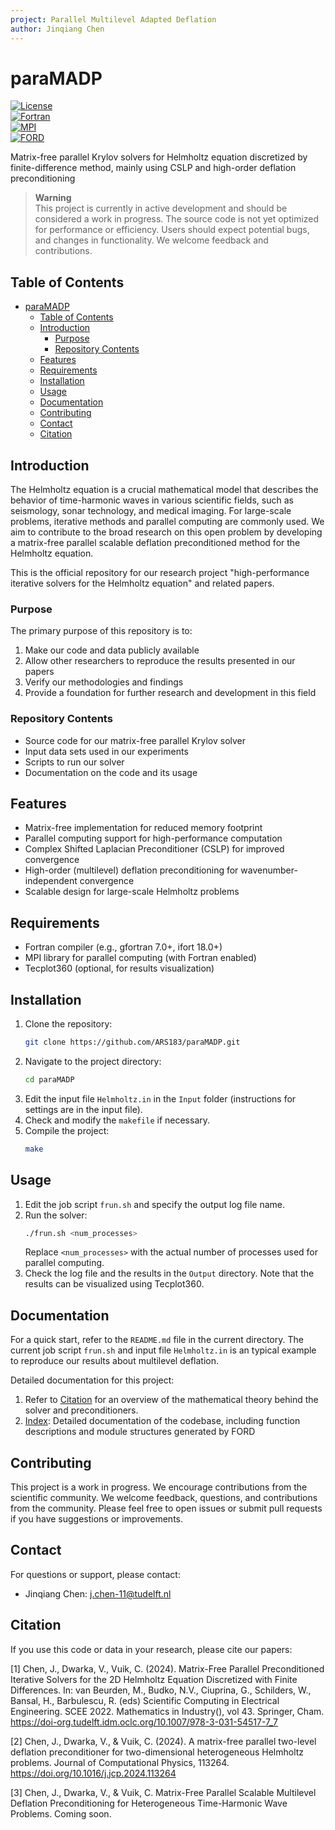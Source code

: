 ```yaml
---
project: Parallel Multilevel Adapted Deflation
author: Jinqiang Chen
---
```

# paraMADP
[![License](https://img.shields.io/badge/License-MIT-blue.svg)](https://opensource.org/licenses/MIT)  
[![Fortran](https://img.shields.io/badge/Fortran-2008+-734f96.svg)](https://fortran-lang.org/)  
[![MPI](https://img.shields.io/badge/MPI-3.0+-green.svg)](https://www.mpi-forum.org/)  
[![FORD](https://img.shields.io/badge/FORD-22.1+-blue.svg)](https://github.com/Fortran-FOSS-Programmers/ford)

Matrix-free parallel Krylov solvers for Helmholtz equation discretized by finite-difference method, mainly using CSLP and high-order deflation preconditioning

> **Warning**  
> This project is currently in active development and should be considered a work in progress. The source code is not yet optimized for performance or efficiency. Users should expect potential bugs, and changes in functionality. We welcome feedback and contributions.

## Table of Contents  
- [paraMADP](#paramadp)
  - [Table of Contents](#table-of-contents)
  - [Introduction](#introduction)
    - [Purpose](#purpose)
    - [Repository Contents](#repository-contents)
  - [Features](#features)
  - [Requirements](#requirements)
  - [Installation](#installation)
  - [Usage](#usage)
  - [Documentation](#documentation)
  - [Contributing](#contributing)
  - [Contact](#contact)
  - [Citation](#citation)

## Introduction  
The Helmholtz equation is a crucial mathematical model that describes the behavior of time-harmonic waves in various scientific fields, such as seismology, sonar technology, and medical imaging. For large-scale problems, iterative methods and parallel computing are commonly used. We aim to contribute to the broad research on this open problem by developing a matrix-free parallel scalable deflation preconditioned method for the Helmholtz equation.  

This is the official repository for our research project "high-performance iterative solvers for the Helmholtz equation" and related papers.   

### Purpose  
The primary purpose of this repository is to:  
1. Make our code and data publicly available  
2. Allow other researchers to reproduce the results presented in our papers  
3. Verify our methodologies and findings  
4. Provide a foundation for further research and development in this field  

### Repository Contents  
- Source code for our matrix-free parallel Krylov solver  
- Input data sets used in our experiments  
- Scripts to run our solver  
- Documentation on the code and its usage  


## Features  
- Matrix-free implementation for reduced memory footprint  
- Parallel computing support for high-performance computation  
- Complex Shifted Laplacian Preconditioner (CSLP) for improved convergence  
- High-order (multilevel) deflation preconditioning for wavenumber-independent convergence  
- Scalable design for large-scale Helmholtz problems  

## Requirements  
- Fortran compiler (e.g., gfortran 7.0+, ifort 18.0+)  
- MPI library for parallel computing (with Fortran enabled)  
- Tecplot360 (optional, for results visualization)  
 

## Installation  
1. Clone the repository:  
   ```bash  
   git clone https://github.com/ARS183/paraMADP.git  
   ``` 
2. Navigate to the project directory:  
   ```bash  
   cd paraMADP  
   ``` 
3. Edit the input file `Helmholtz.in` in the `Input` folder (instructions for settings are in the input file).  
4. Check and modify the `makefile` if necessary.  
5. Compile the project:  
   ```bash  
   make  
   ``` 
## Usage  
1. Edit the job script `frun.sh` and specify the output log file name.  
2. Run the solver:  
   ```bash  
   ./frun.sh <num_processes>  
   ``` 
   Replace `<num_processes>` with the actual number of processes used for parallel computing.  
3. Check the log file and the results in the `Output` directory. Note that the results can be visualized using Tecplot360.  

## Documentation  
For a quick start, refer to the `README.md` file in the current directory. The current job script `frun.sh` and input file `Helmholtz.in` is an typical example to reproduce our results about multilevel deflation.

Detailed documentation for this project:  

1. Refer to [Citation](#citation) for an overview of the mathematical theory behind the solver and preconditioners.  
2. [Index](doc/index.html): Detailed documentation of the codebase, including function descriptions and module structures generated by FORD


## Contributing
This project is a work in progress. We encourage contributions from the scientific community. We welcome feedback, questions, and contributions from the community. Please feel free to open issues or submit pull requests if you have suggestions or improvements.  

## Contact
For questions or support, please contact:  
- Jinqiang Chen: [j.chen-11@tudelft.nl](mailto:j.chen-11@tudelft.nl) 

## Citation
If you use this code or data in your research, please cite our papers:

[1] Chen, J., Dwarka, V., Vuik, C. (2024). Matrix-Free Parallel Preconditioned Iterative Solvers for the 2D Helmholtz Equation Discretized with Finite Differences. In: van Beurden, M., Budko, N.V., Ciuprina, G., Schilders, W., Bansal, H., Barbulescu, R. (eds) Scientific Computing in Electrical Engineering. SCEE 2022. Mathematics in Industry(), vol 43. Springer, Cham. https://doi-org.tudelft.idm.oclc.org/10.1007/978-3-031-54517-7_7 

[2] Chen, J., Dwarka, V., & Vuik, C. (2024). A matrix-free parallel two-level deflation preconditioner for two-dimensional heterogeneous Helmholtz problems. Journal of Computational Physics, 113264. https://doi.org/10.1016/j.jcp.2024.113264

[3] Chen, J., Dwarka, V., & Vuik, C. Matrix-Free Parallel Scalable Multilevel Deflation Preconditioning for Heterogeneous Time-Harmonic Wave Problems. Coming soon.

